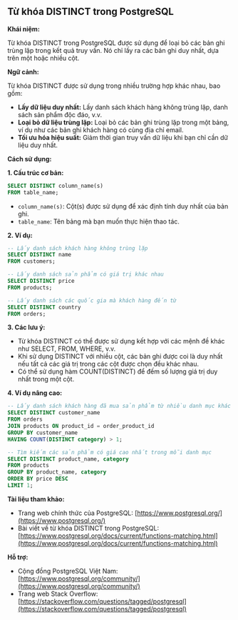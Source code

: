 ## Từ khóa DISTINCT trong PostgreSQL

**Khái niệm:**

Từ khóa DISTINCT trong PostgreSQL được sử dụng để loại bỏ các bản ghi trùng lặp trong kết quả truy vấn. Nó chỉ lấy ra các bản ghi duy nhất, dựa trên một hoặc nhiều cột.

**Ngữ cảnh:**

Từ khóa DISTINCT được sử dụng trong nhiều trường hợp khác nhau, bao gồm:

- **Lấy dữ liệu duy nhất:** Lấy danh sách khách hàng không trùng lặp, danh sách sản phẩm độc đáo, v.v.
- **Loại bỏ dữ liệu trùng lặp:** Loại bỏ các bản ghi trùng lặp trong một bảng, ví dụ như các bản ghi khách hàng có cùng địa chỉ email.
- **Tối ưu hóa hiệu suất:** Giảm thời gian truy vấn dữ liệu khi bạn chỉ cần dữ liệu duy nhất.

**Cách sử dụng:**

**1. Cấu trúc cơ bản:**

```sql
SELECT DISTINCT column_name(s)
FROM table_name;
```

- `column_name(s)`: Cột(s) được sử dụng để xác định tính duy nhất của bản ghi.
- `table_name`: Tên bảng mà bạn muốn thực hiện thao tác.

**2. Ví dụ:**

```sql
-- Lấy danh sách khách hàng không trùng lặp
SELECT DISTINCT name
FROM customers;

-- Lấy danh sách sản phẩm có giá trị khác nhau
SELECT DISTINCT price
FROM products;

-- Lấy danh sách các quốc gia mà khách hàng đến từ
SELECT DISTINCT country
FROM orders;
```

**3. Các lưu ý:**

- Từ khóa DISTINCT có thể được sử dụng kết hợp với các mệnh đề khác như SELECT, FROM, WHERE, v.v.
- Khi sử dụng DISTINCT với nhiều cột, các bản ghi được coi là duy nhất nếu tất cả các giá trị trong các cột được chọn đều khác nhau.
- Có thể sử dụng hàm COUNT(DISTINCT) để đếm số lượng giá trị duy nhất trong một cột.

**4. Ví dụ nâng cao:**

```sql
-- Lấy danh sách khách hàng đã mua sản phẩm từ nhiều danh mục khác nhau
SELECT DISTINCT customer_name
FROM orders
JOIN products ON product_id = order_product_id
GROUP BY customer_name
HAVING COUNT(DISTINCT category) > 1;

-- Tìm kiếm các sản phẩm có giá cao nhất trong mỗi danh mục
SELECT DISTINCT product_name, category
FROM products
GROUP BY product_name, category
ORDER BY price DESC
LIMIT 1;
```

**Tài liệu tham khảo:**

- Trang web chính thức của PostgreSQL: [https://www.postgresql.org/](https://www.postgresql.org/)
- Bài viết về từ khóa DISTINCT trong PostgreSQL: [https://www.postgresql.org/docs/current/functions-matching.html](https://www.postgresql.org/docs/current/functions-matching.html)

**Hỗ trợ:**

- Cộng đồng PostgreSQL Việt Nam: [https://www.postgresql.org/community/](https://www.postgresql.org/community/)
- Trang web Stack Overflow: [https://stackoverflow.com/questions/tagged/postgresql](https://stackoverflow.com/questions/tagged/postgresql)
